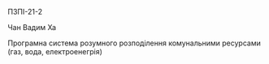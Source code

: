 ПЗПІ-21-2

Чан Вадим Ха

Програмна система розумного розподілення комунальними ресурсами (газ, вода, електроенегрія)

